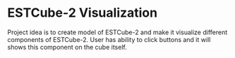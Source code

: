 # ESTCube-2 Visualization
Project idea is to create model of ESTCube-2 and make it visualize different components of ESTCube-2. User has ability to click buttons and it will shows this component on the cube itself.
